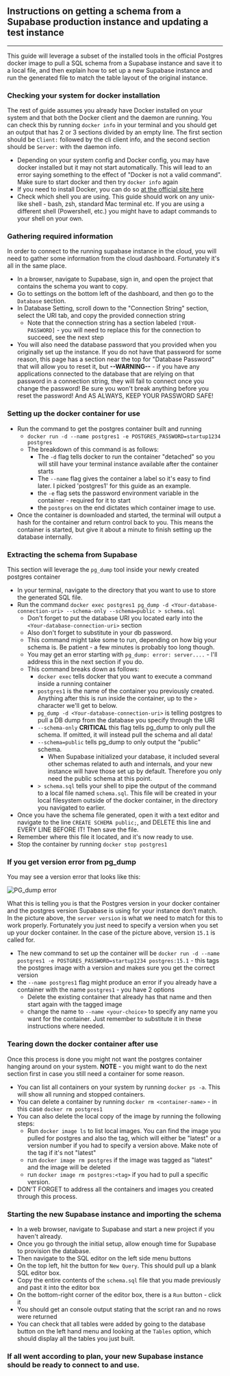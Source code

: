 ## Instructions on getting a schema from a Supabase production instance and updating a test instance
---

This guide will leverage a subset of the installed tools in the official Postgres docker image to pull a SQL schema from a Supabase instance and save it to a local file, and then explain how to set up a new Supabase instance and run the generated file to match the table layout of the original instance. 

### Checking your system for docker installation

The rest of guide assumes you already have Docker installed on your system and that both the Docker client and the daemon are running. You can check this by running `docker info` in your terminal and you should get an output that has 2 or 3 sections divided by an empty line. The first section should be `Client:` followed by the cli client info, and the second section should be `Server:` with the daemon info. 
- Depending on your system config and Docker config, you may have docker installed but it may not start automatically. This will lead to an error saying something to the effect of "Docker is not a valid command". Make sure to start docker and then try `docker info` again
- If you need to install Docker, you can do so [at the official site here](https://docs.docker.com/get-docker/)
- Check which shell you are using. This guide should work on any unix-like shell - bash, zsh, standard Mac terminal etc. If you are using a different shell (Powershell, etc.) you might have to adapt commands to your shell on your own. 

### Gathering required information

In order to connect to the running supabase instance in the cloud, you will need to gather some information from the cloud dashboard. Fortunately it's all in the same place. 

- In a browser, navigate to Supabase, sign in, and open the project that contains the schema you want to copy. 
- Go to settings on the bottom left of the dashboard, and then go to the `Database` section. 
- In Database Setting, scroll down to the "Connection String" section, select the URI tab, and copy the provided connection string
  - Note that the connection string has a section labeled `[YOUR-PASSWORD]` - you will need to replace this for the connection to succeed, see the next step
- You will also need the database password that you provided when you originally set up the instance. If you do not have that password for some reason, this page has a section near the top for "Database Password" that will allow you to reset it, but **--WARNING--** - if you have any applications connected to the database that are relying on that password in a connection string, they will fail to connect once you change the password! Be sure you won't break anything before you reset the password! And AS ALWAYS, KEEP YOUR PASSWORD SAFE! 

### Setting up the docker container for use

- Run the command to get the postgres container built and running
  - `docker run -d --name postgres1 -e POSTGRES_PASSWORD=startup1234 postgres`
  - The breakdown of this command is as follows: 
    - The `-d` flag tells docker to run the container "detached" so you will still have your terminal instance available after the container starts
    - The `--name` flag gives the container a label so it's easy to find later. I picked 'postgres1' for this guide as an example. 
    - the `-e` flag sets the password environment variable in the container - required for it to start
    - the `postgres` on the end dictates which container image to use. 
 - Once the container is downloaded and started, the terminal will output a hash for the container and return control back to you. This means the container is started, but give it about a minute to finish setting up the database internally.
 
### Extracting the schema from Supabase

This section will leverage the `pg_dump` tool inside your newly created postgres container

- In your terminal, navigate to the directory that you want to use to store the generated SQL file. 
- Run the command `docker exec postgres1 pg_dump -d <Your-database-connection-uri> --schema-only --schema=public > schema.sql`
  - Don't forget to put the database URI you located early into the `<Your-database-connection-uri>` section
  - Also don't forget to substitute in your db password. 
  - This command might take some to run, depending on how big your schema is. Be patient - a few minutes is probably too long though. 
  - You may get an error starting with `pg_dump: error: server....` - I'll address this in the next section if you do. 
  - This command breaks down as follows: 
    - `docker exec` tells docker that you want to execute a command inside a running container  
    - `postgres1` is the name of the container you previously created. Anything after this is run inside the container, up to the `>` character we'll get to below.  
    - `pg_dump -d <Your-database-connection-uri>` is telling postgres to pull a DB dump from the database you specify through the URI
    - `--schema-only` **CRITICAL** this flag tells pg_dump to only pull the schema. If omitted, it will instead pull the schema and all data!
    - `--schema=public` tells pg_dump to only output the "public" schema. 
      - When Supabase initialized your database, it included several other schemas related to auth and internals, and your new instance will have those set up by default. Therefore you only need the public schema at this point. 
    - `> schema.sql` tells your shell to pipe the output of the command to a local file named `schema.sql`. This file will be created in your local filesystem outside of the docker container, in the directory you navigated to earlier. 
- Once you have the schema file generated, open it with a text editor and navigate to the line `CREATE SCHEMA public;`, and DELETE this line and EVERY LINE BEFORE IT! Then save the file. 
- Remember where this file it located, and it's now ready to use. 
- Stop the container by running `docker stop postgres1`

### If you get version error from pg_dump

You may see a version error that looks like this: 

![PG_dump error](https://user-images.githubusercontent.com/46945607/217048572-31e50a59-3a4d-44eb-92ee-09c4d00366d7.jpg)

What this is telling you is that the Postgres version in your docker container and the postgres version Supabase is using for your instance don't match. In the picture above, the `server version` is what we need to match for this to work properly. Fortunately you just need to specify a version when you set up your docker container. In the case of the picture above, version `15.1` is called for. 
- The new command to set up the container will be `docker run -d --name postgres1 -e POSTGRES_PASSWORD=startup1234 postgres:15.1` - this tags the postgres image with a version and makes sure you get the correct version
- the `--name postgres1` flag might produce an error if you already have a container with the name `postgres1` - you have 2 options
  - Delete the existing container that already has that name and then start again with the tagged image
  - change the name to `--name <your-choice>` to specify any name you want for the container. Just remember to substitute it in these instructions where needed. 

### Tearing down the docker container after use

Once this process is done you might not want the postgres container hanging around on your system. **NOTE** - you might want to do the next section first in case you still need a container for some reason. 
- You can list all containers on your system by running `docker ps -a`. This will show all running and stopped containers. 
- You can delete a container by running `docker rm <container-name>` - in this case `docker rm postgres1`
- You can also delete the local copy of the image by running the following steps: 
  - Run `docker image ls` to list local images. You can find the image you pulled for postgres and also the tag, which will either be "latest" or a version number if you had to specify a version above. Make note of the tag if it's not "latest"
  - run `docker image rm postgres` if the image was tagged as "latest" and the image will be deleted
  - run `docker image rm postgres:<tag>` if you had to pull a specific version. 
- DON'T FORGET to address all the containers and images you created through this process.   

### Starting the new Supabase instance and importing the schema

- In a web browser, navigate to Supabase and start a new project if you haven't already. 
- Once you go through the initial setup, allow enough time for Supabase to provision the database. 
- Then navigate to the SQL editor on the left side menu buttons
- On the top left, hit the button for `New Query`. This should pull up a blank SQL editor box. 
- Copy the entire contents of the `schema.sql` file that you made previously and past it into the editor box
- On the bottom-right corner of the editor box, there is a `Run` button - click it
- You should get an console output stating that the script ran and no rows were returned
- You can check that all tables were added by going to the database button on the left hand menu and looking at the `Tables` option, which should display all the tables you just built. 

### If all went according to plan, your new Supabase instance should be ready to connect to and use. 
  
  
